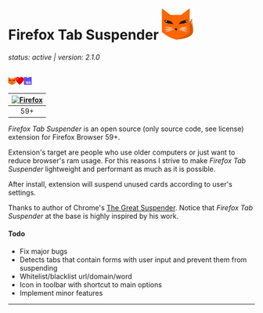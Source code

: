 # Firefox Tab Suspender  ![Firefox Tab Suspender logo](./assets/fox-64px.png "Firefox Tab Suspender Logo") 
###### status: active | version: 2.1.0
![fox-heart-webassembly](./assets/fox-heart-webassembly.png "fox-heart-webassembly")  


[![Firefox](https://raw.github.com/alrra/browser-logos/master/src/firefox/firefox_48x48.png)](https://www.mozilla.org/pl/firefox/new/) | 
:---: | 
59+ | 


_Firefox Tab Suspender_ is an open source (only source code, see license) extension for Firefox Browser 59+.


Extension's target are people who use older computers or just want to reduce browser's ram usage. For this reasons I strive to make _Firefox Tab Suspender_ lightweight and performant as much as it is possible.

After install, extension will suspend unused cards according to user's settings.

Thanks to author of Chrome's 
[The Great Suspender](https://github.com/deanoemcke/thegreatsuspender). Notice that _Firefox Tab Suspender_ at the base is highly inspired by his work.


#### Todo
* Fix major bugs
* Detects tabs that contain forms with user input and prevent them from suspending
* Whitelist/blacklist url/domain/word
* Icon in toolbar with shortcut to main options
* Implement minor features

-----